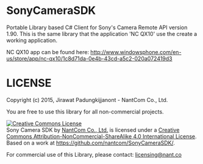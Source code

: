 SonyCameraSDK
=============

Portable Library based C# Client for Sony's Camera Remote API version 1.90. This is the same library that the application 'NC QX10' use the create a working application.

NC QX10 app can be found here:
http://www.windowsphone.com/en-us/store/app/nc-qx10/1c8d71da-0e4b-43cd-a5c2-020a072419d3

LICENSE
=======

Copyright (c) 2015, Jirawat Padungkijjanont - NantCom Co., Ltd.

You are free to use this library for all non-commercial projects.

<a rel="license" href="http://creativecommons.org/licenses/by-nc-sa/4.0/"><img alt="Creative Commons License" style="border-width:0" src="https://i.creativecommons.org/l/by-nc-sa/4.0/88x31.png" /></a><br /><span xmlns:dct="http://purl.org/dc/terms/" property="dct:title">Sony Camera SDK</span> by <a xmlns:cc="http://creativecommons.org/ns#" href="http://nant.co" property="cc:attributionName" rel="cc:attributionURL">NantCom Co., Ltd.</a> is licensed under a <a rel="license" href="http://creativecommons.org/licenses/by-nc-sa/4.0/">Creative Commons Attribution-NonCommercial-ShareAlike 4.0 International License</a>.<br />Based on a work at <a xmlns:dct="http://purl.org/dc/terms/" href="https://github.com/nantcom/SonyCameraSDK/" rel="dct:source">https://github.com/nantcom/SonyCameraSDK/</a>.

For commercial use of this Library, please contact: licensing@nant.co
